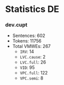 Statistics DE
=============
### dev.cupt
* Sentences: 602
* Tokens: 11756
* Total VMWEs: 267
  * `IRV`: 14
  * `LVC.cause`: 2
  * `LVC.full`: 26
  * `VID`: 95
  * `VPC.full`: 122
  * `VPC.semi`: 8

